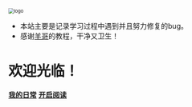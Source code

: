 <img src="https://s3.bmp.ovh/imgs/2022/07/25/008f709a62f414a6.png" alt="logo" style="zoom:67%;" />


- 本站主要是记录学习过程中遇到并且努力修复的bug。
- 感谢[羊哥](https://www.bilibili.com/video/BV1eu411m797?share_source=copy_web&vd_source=55ef6b1012e27f628cfc5903ea9fb4dc)的教程，干净又卫生！

# 欢迎光临！

[**我的日常**](https://space.bilibili.com/82976829)
[**开启阅读**](README.md)

